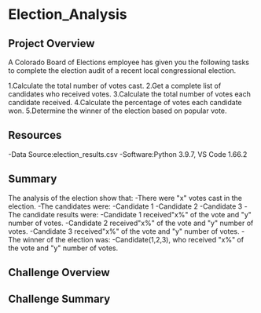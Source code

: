 # Election_Analysis

## Project Overview
A Colorado Board of Elections employee has given you the following tasks to complete the election audit of a recent local congressional election.

1.Calculate the total number of votes cast.
2.Get a complete list of candidates who received votes.
3.Calculate the total number of votes each candidate received.
4.Calculate the percentage of votes each candidate won.
5.Determine the winner of the election based on popular vote.

## Resources
-Data Source:election_results.csv
-Software:Python 3.9.7, VS Code 1.66.2

## Summary
The analysis of the election show that:
-There were "x" votes cast in the election.
-The candidates were:
  -Candidate 1
  -Candidate 2
  -Candidate 3
-The candidate results were:
  -Candidate 1 received"x%" of the vote and "y" number of votes.
  -Candidate 2 received"x%" of the vote and "y" number of votes.
  -Candidate 3 received"x%" of the vote and "y" number of votes.
-The winner of the election was:
  -Candidate(1,2,3), who received "x%" of the vote and "y" number of votes.
  
## Challenge Overview

## Challenge Summary
